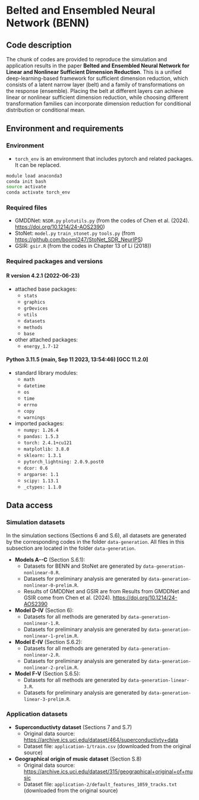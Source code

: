 # Belted and Ensembled Neural Network (BENN) 

## Code description

The chunk of codes are provided to reproduce the simulation and application results in the paper **Belted and Ensembled Neural Network for Linear and Nonlinear Sufficient Dimension Reduction**.
This is a unified deep-learning-based framework for sufficient dimension reduction, which consists of a latent narrow layer (belt) and a family of transformations on the response (ensemble).
Placing the belt at different layers can achieve linear or nonlinear sufficient dimension reduction, while choosing different transformation families can incorporate dimension reduction for conditional distribution or conditional mean.

## Environment and requirements

### Environment

-  `torch_env` is an environment that includes pytorch and related packages. It can be replaced. 
```bash
module load anaconda3
conda init bash
source activate
conda activate torch_env
```

### Required files

- GMDDNet: `NSDR.py` `plotutils.py` (from the codes of Chen et al. (2024). https://doi.org/10.1214/24-AOS2390)
- StoNet: `model.py` `train_stonet.py` `tools.py` (from https://github.com/booml247/StoNet_SDR_NeurIPS)
- GSIR: `gsir.R` (from the codes in Chapter 13 of Li (2018))

### Required packages and versions

#### R version 4.2.1 (2022-06-23)

- attached base packages:   
  - `stats`  
  - `graphics` 
  - `grDevices` 
  - `utils` 
  - `datasets` 
  - `methods` 
  - `base`     
- other attached packages:  
  - `energy_1.7-12`

#### Python 3.11.5 (main, Sep 11 2023, 13:54:46) [GCC 11.2.0]

- standard library modules:
  - `math` 
  - `datetime` 
  - `os` 
  - `time` 
  - `errno` 
  - `copy` 
  - `warnings`
- imported packages:   
  - `numpy: 1.26.4` 
  - `pandas: 1.5.3` 
  - `torch: 2.4.1+cu121` 
  - `matplotlib: 3.8.0` 
  - `sklearn: 1.3.1` 
  - `pytorch_lightning: 2.0.9.post0` 
  - `dcor: 0.6` 
  - `argparse: 1.1` 
  - `scipy: 1.13.1` 
  - `_ctypes: 1.1.0`


## Data access

### Simulation datasets

In the simulation sections (Sections 6 and S.6), all datasets are generated by the corresponding codes in the folder `data-generation`.
All files in this subsection are located in the folder `data-generation`.

- **Models A--C** (Section S.6.1): 
  - Datasets for BENN and StoNet are generated by `data-generation-nonlinear-0.R`. 
  - Datasets for preliminary analysis are generated by `data-generation-nonlinear-0-prelim.R`. 
  - Results of GMDDNet and GSIR are from Results from GMDDNet and GSIR come from Chen et al. (2024). https://doi.org/10.1214/24-AOS2390
- **Model D-IV** (Section 6): 
  - Datasets for all methods are generated by `data-generation-nonlinear-1.R`. 
  - Datasets for preliminary analysis are generated by `data-generation-nonlinear-1-prelim.R`.
- **Model E-IV** (Section S.6.2): 
  - Datasets for all methods are generated by `data-generation-nonlinear-2.R`.
  - Datasets for preliminary analysis are generated by `data-generation-nonlinear-2-prelim.R`.
- **Model F-V** (Section S.6.5): 
  - Datasets for all methods are generated by `data-generation-linear-3.R`.
  - Datasets for preliminary analysis are generated by `data-generation-linear-3-prelim.R`.


### Application datasets

- **Superconductivty dataset** (Sections 7 and S.7)
  - Original data source: https://archive.ics.uci.edu/dataset/464/superconductivty+data
  - Dataset file: `application-1/train.csv` (downloaded from the original source)
- **Geographical origin of music dataset** (Section S.8)
  - Original data source: https://archive.ics.uci.edu/dataset/315/geographical+original+of+music
  - Dataset file: `application-2/default_features_1059_tracks.txt` (downloaded from the original source)



